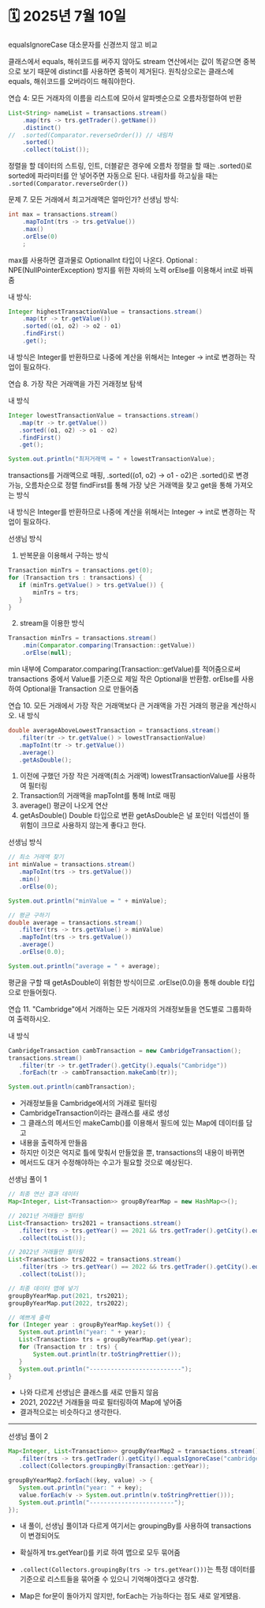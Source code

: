 # 🗓️ 2025년 7월 10일


equalsIgnoreCase
대소문자를 신경쓰지 않고 비교

클래스에서 equals, 해쉬코드를 써주지 않아도
stream 연산에서는 값이 똑같으면 중복으로 보기 때문에
distinct를 사용하면 중복이 제거된다.
원칙상으로는 클래스에 equals, 해쉬코드를 오버라이드 해줘야한다.




연습 4: 모든 거래자의 이름을 리스트에 모아서
알파벳순으로 오름차정렬하여 반환
```java 
List<String> nameList = transactions.stream()
    .map(trs -> trs.getTrader().getName())
    .distinct()
//  .sorted(Comparator.reverseOrder()) // 내림차
    .sorted()
    .collect(toList());
```

정렬을 할 데이터의 스트링, 인트, 더블같은 경우에 오름차 정렬을 할 때는
.sorted()로 sorted에 파라미터를 안 넣어주면 자동으로 된다.
내림차를 하고싶을 때는 `.sorted(Comparator.reverseOrder())`






문제 7. 모든 거래에서 최고거래액은 얼마인가?
선생님 방식:
```java
int max = transactions.stream()
    .mapToInt(trs -> trs.getValue())
    .max()
    .orElse(0)
    ;
```
max를 사용하면 결과물로 OptionalInt 타입이 나온다.
Optional : NPE(NullPointerException) 방지를 위한 자바의 노력
orElse를 이용해서 int로 바꿔줌

내 방식:
```java
Integer highestTransactionValue = transactions.stream()
    .map(tr -> tr.getValue())
    .sorted((o1, o2) -> o2 - o1)
    .findFirst()
    .get();
```
내 방식은 Integer를 반환하므로 나중에 계산을 위해서는
Integer -> int로 변경하는 작업이 필요하다.






연습 8. 가장 작은 거래액을 가진 거래정보 탐색

내 방식
```java
Integer lowestTransactionValue = transactions.stream()
   .map(tr -> tr.getValue())
   .sorted((o1, o2) -> o1 - o2)
   .findFirst()
   .get();

System.out.println("최저거래액 = " + lowestTransactionValue);
```
transactions를 거래액으로 매핑,
.sorted((o1, o2) -> o1 - o2)은
.sorted()로 변경 가능, 오름차순으로 정렬
findFirst를 통해 가장 낮은 거래액을 찾고
get을 통해 가져오는 방식

내 방식은 Integer를 반환하므로 나중에 계산을 위해서는
Integer -> int로 변경하는 작업이 필요하다.


선생님 방식
1. 반복문을 이용해서 구하는 방식
```java
Transaction minTrs = transactions.get(0);
for (Transaction trs : transactions) {
   if (minTrs.getValue() > trs.getValue()) {
       minTrs = trs;
   }
}
```

2. stream을 이용한 방식
```java
Transaction minTrs = transactions.stream()
    .min(Comparator.comparing(Transaction::getValue))
    .orElse(null);
```

min 내부에 Comparator.comparing(Transaction::getValue)를
적어줌으로써 transactions 중에서 Value를 기준으로 제일 작은
Optional<Transaction>을 반환함.
orElse를 사용하여 Optional<Transaction>을 Transaction 으로 만들어줌


연습 10. 모든 거래에서 가장 작은 거래액보다
큰 거래액을 가진 거래의 평균을 계산하시오.
내 방식
```java
double averageAboveLowestTransaction = transactions.stream()
   .filter(tr -> tr.getValue() > lowestTransactionValue)
   .mapToInt(tr -> tr.getValue())
   .average()
   .getAsDouble();
```
1. 이전에 구했던 가장 작은 거래액(최소 거래액) lowestTransactionValue를
   사용하여 필터링
2. Transaction의 거래액을 mapToInt를 통해 Int로 매핑
3. average() 평균이 나오게 연산
4. getAsDouble() Double 타입으로 변환
   getAsDouble은 널 포인터 익셉션이 뜰 위험이 크므로 사용하지
   않는게 좋다고 한다.

선생님 방식
```java
// 최소 거래액 찾기
int minValue = transactions.stream()
   .mapToInt(trs -> trs.getValue())
   .min()
   .orElse(0);

System.out.println("minValue = " + minValue);

// 평균 구하기
double average = transactions.stream()
   .filter(trs -> trs.getValue() > minValue)
   .mapToInt(trs -> trs.getValue())
   .average()
   .orElse(0.0);

System.out.println("average = " + average);
```
평균을 구할 때 getAsDouble이 위험한 방식이므로
.orElse(0.0)을 통해 double 타입으로 만들어줬다.


연습 11. "Cambridge"에서 거래하는 모든 거래자의
거래정보들을 연도별로 그룹화하여 출력하시오.

내 방식
```java
CambridgeTransaction cambTransaction = new CambridgeTransaction();
transactions.stream()
   .filter(tr -> tr.getTrader().getCity().equals("Cambridge"))
   .forEach(tr -> cambTransaction.makeCamb(tr));

System.out.println(cambTransaction);
```
- 거래정보들을 Cambridge에서의 거래로 필터링
- CambridgeTransaction이라는 클래스를 새로 생성
- 그 클래스의 메서드인 makeCamb()를 이용해서 필드에 있는 Map에 데이터를 담고
- 내용을 출력하게 만들음
- 하지만 이것은 억지로 틀에 맞춰서 만들었을 뿐, transactions의 내용이 바뀌면
- 메서드도 대거 수정해야하는 수고가 필요할 것으로 예상된다.


선생님 풀이 1
```java
// 최종 연산 결과 데이터
Map<Integer, List<Transaction>> groupByYearMap = new HashMap<>();

// 2021년 거래들만 필터링
List<Transaction> trs2021 = transactions.stream()
   .filter(trs -> trs.getYear() == 2021 && trs.getTrader().getCity().equalsIgnoreCase("cambridge"))
   .collect(toList());

// 2022년 거래들만 필터링
List<Transaction> trs2022 = transactions.stream()
   .filter(trs -> trs.getYear() == 2022 && trs.getTrader().getCity().equalsIgnoreCase("cambridge"))
   .collect(toList());

// 최종 데이터 맵에 넣기
groupByYearMap.put(2021, trs2021);
groupByYearMap.put(2022, trs2022);

// 예쁘게 출력
for (Integer year : groupByYearMap.keySet()) {
   System.out.println("year: " + year);
   List<Transaction> trs = groupByYearMap.get(year);
   for (Transaction tr : trs) {
       System.out.println(tr.toStringPrettier());
   }
   System.out.println("--------------------------");
}
```
- 나와 다르게 선생님은 클래스를 새로 만들지 않음
- 2021, 2022년 거래들을 따로 필터링하여 Map에 넣어줌
- 결과적으로는 비슷하다고 생각한다.


---

선생님 풀이 2
```java
Map<Integer, List<Transaction>> groupByYearMap2 = transactions.stream()
   .filter(trs -> trs.getTrader().getCity().equalsIgnoreCase("cambridge"))
   .collect(Collectors.groupingBy(Transaction::getYear));

groupByYearMap2.forEach((key, value) -> {
   System.out.println("year: " + key);
   value.forEach(v -> System.out.println(v.toStringPrettier()));
   System.out.println("------------------------");
});
```
- 내 풀이, 선생님 풀이1과 다르게 여기서는 groupingBy를 사용하여 transactions이 변경되어도
- 확실하게 trs.getYear()를 키로 하여 맵으로 모두 묶어줌

- `.collect(Collectors.groupingBy(trs -> trs.getYear()))`는 특정 데이터를 기준으로
  리스트들을 묶어줄 수 있으니 기억해야겠다고 생각함.

- Map은 for문이 돌아가지 않지만, forEach는 가능하다는 점도 새로 알게됐음.